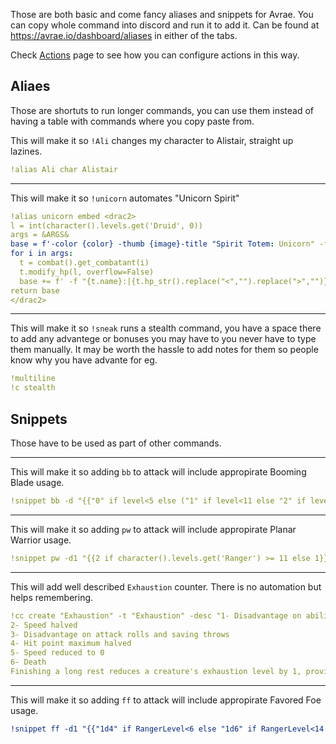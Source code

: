 Those are both basic and come fancy aliases and snippets for Avrae.
You can copy whole command into discord and run it to add it.
Can be found at https://avrae.io/dashboard/aliases in either of the tabs.

Check [Actions](https://github.com/Landsil/Avrae-Customizations/blob/main/actions.md) page to see how you can configure actions in this way.

## Aliaes
Those are shortuts to run longer commands, you can use them instead of having a table with commands where you copy paste from.

This will make it so `!Ali` changes my character to Alistair, straight up lazines.
```yaml
!alias Ali char Alistair
```
___
This will make it so `!unicorn` automates "Unicorn Spirit"
```yaml
!alias unicorn embed <drac2>
l = int(character().levels.get('Druid', 0))
args = &ARGS&
base = f'-color {color} -thumb {image}-title "Spirit Totem: Unicorn" -f "Meta:|**Healing:** {l}" -desc "The unicorn spirit lends its protection to those nearby. You and your allies gain advantage on all ability checks made to detect creatures in the spirit\'s aura. In addition, if you cast a spell using a spell slot that restores hit points to any creature inside or outside the aura, each creature of your choice in the aura also regains hit points equal to your druid level."'
for i in args:
  t = combat().get_combatant(i)
  t.modify_hp(l, overflow=False)
  base += f' -f "{t.name}:|{t.hp_str().replace("<","").replace(">","")}|inline"'
return base
</drac2>
```
___

This will make it so `!sneak` runs a stealth command, you have a space there to add any advantege or bonuses you may have to you never have to type them manually. It may be worth the hassle to add notes for them so people know why you have advante for eg.
```yaml
!multiline
!c stealth
```

## Snippets
Those have to be used as part of other commands.
___

This will make it so adding `bb` to attack will include appropirate Booming Blade usage.
```yaml
!snippet bb -d "{{"0" if level<5 else ("1" if level<11 else "2" if level<17 else "3")+"d8"}} [thunder]" -f "Booming Blade | On a hit, the target immediately takes {{vroll(str((("1" if level<5 else "2" if level<11 else "3" if level<17 else "4") +"d8")))}} thunder damage if it willingly moves before the start of your next turn."
```
___

This will make it so adding `pw` to attack will include appropirate Planar Warrior usage.
```yaml
!snippet pw -d1 "{{2 if character().levels.get('Ranger') >= 11 else 1}}d8 [force]" -dtype force -f "Planar Warrior|As a bonus action, choose one creature you can see within 30 feet of you. The next time you hit that creature on this turn with a weapon attack, all damage dealt by the attack becomes force damage, and the creature takes an extra 1d8 force damage from the attack."
```
___

This will add well described `Exhaustion` counter. There is no automation but helps remembering.
```yaml
!cc create "Exhaustion" -t "Exhaustion" -desc "1- Disadvantage on ability checks
2- Speed halved
3- Disadvantage on attack rolls and saving throws
4- Hit point maximum halved
5- Speed reduced to 0
6- Death
Finishing a long rest reduces a creature's exhaustion level by 1, provided that the creature has also ingested some food and drink. Also, being raised from the dead reduces a creature’s exhaustion level by 1." -reset long -resetby -1 -max 6 -min 0 -type bubble -value 0
```
___
This will make it so adding `ff` to attack will include appropirate Favored Foe usage.
```yaml
!snippet ff -d1 "{{"1d4" if RangerLevel<6 else "1d6" if RangerLevel<14 else "1d8"}}" -f "Favored Foe|The first time on each of your turns that you hit the favored enemy and deal damage to it, including when you mark it, you can increase that damage by 1d4. This feature's extra damage increases when you reach certain levels in this class: to 1d6 at 6th level and to 1d8 at 14th level."
```

